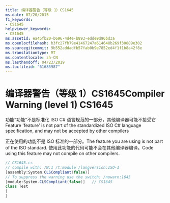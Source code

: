 ```yaml
---
title: 编译器警告（等级 1）CS1645
ms.date: 07/20/2015
f1_keywords:
- CS1645
helpviewer_keywords:
- CS1645
ms.assetid: ea45fb20-b696-4d4e-b893-edde9d96bd3a
ms.openlocfilehash: b3fc27fb79e41467247a614648b269f30889e302
ms.sourcegitcommit: 9b552addadfb57fab0b9e7852ed4f1f1b8a42f8e
ms.translationtype: MT
ms.contentlocale: zh-CN
ms.lasthandoff: 04/23/2019
ms.locfileid: "61685987"
---
```

# <a name="compiler-warning-level-1-cs1645"></a><span data-ttu-id="12754-102">编译器警告（等级 1）CS1645</span><span class="sxs-lookup"><span data-stu-id="12754-102">Compiler Warning (level 1) CS1645</span></span>

<span data-ttu-id="12754-103">功能“功能”不是标准化 ISO C# 语言规范的一部分，其他编译器可能不接受它</span><span class="sxs-lookup"><span data-stu-id="12754-103">Feature 'feature' is not part of the standardized ISO C# language specification, and may not be accepted by other compilers</span></span>

<span data-ttu-id="12754-104">正在使用的功能不是 ISO 标准的一部分。</span><span class="sxs-lookup"><span data-stu-id="12754-104">The feature you are using is not part of the ISO standard.</span></span> <span data-ttu-id="12754-105">使用此功能的代码可能不会在其他编译器编译。</span><span class="sxs-lookup"><span data-stu-id="12754-105">Code using this feature may not compile on other compilers.</span></span>

```csharp
// CS1645.cs
// compile with: /W:1 /t:module /langversion:ISO-1
[assembly:System.CLSCompliant(false)]
// To suppress the warning use the switch: /nowarn:1645
[module:System.CLSCompliant(false)]   // CS1645
class Test
{
}
```
